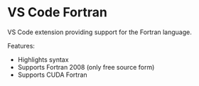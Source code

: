 # VS Code Fortran

VS Code extension providing support for the Fortran language.

Features:
* Highlights syntax
* Supports Fortran 2008 (only free source form)
* Supports CUDA Fortran
